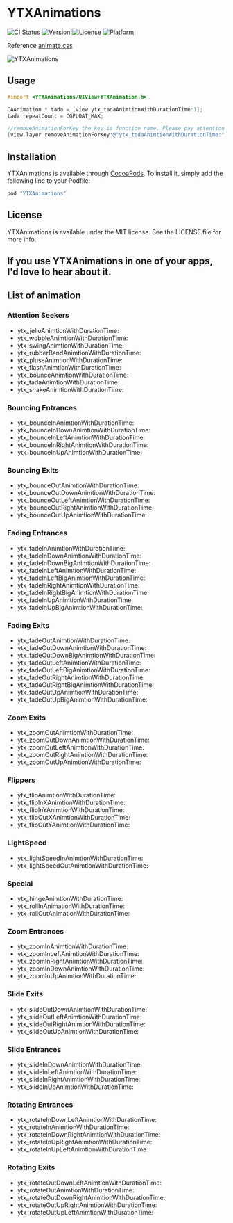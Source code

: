 # YTXAnimations

[![CI Status](http://img.shields.io/travis/baidao/YTXAnimations.svg?style=flat)](https://travis-ci.org/baidao/YTXAnimations)
[![Version](https://img.shields.io/cocoapods/v/YTXAnimations.svg?style=flat)](http://cocoapods.org/pods/YTXAnimations)
[![License](https://img.shields.io/cocoapods/l/YTXAnimations.svg?style=flat)](http://cocoapods.org/pods/YTXAnimations)
[![Platform](https://img.shields.io/cocoapods/p/YTXAnimations.svg?style=flat)](http://cocoapods.org/pods/YTXAnimations)

Reference [animate.css](https://daneden.github.io/animate.css/)

![YTXAnimations](https://github.com/baidao/YTXAnimations/blob/master/YTXAnimations.gif)

## Usage
```objective-c
#import <YTXAnimations/UIView+YTXAnimation.h>

CAAnimation * tada = [view ytx_tadaAnimtionWithDurationTime:1];
tada.repeatCount = CGFLOAT_MAX;
```

```objective-c
//removeAnimationForKey the key is function name. Please pay attention to colon!!! "ytx_tadaAnimtionWithDurationTime:"
[view.layer removeAnimationForKey:@"ytx_tadaAnimtionWithDurationTime:"];
```

## Installation

YTXAnimations is available through [CocoaPods](http://cocoapods.org). To install
it, simply add the following line to your Podfile:

```ruby
pod "YTXAnimations"
```

## License

YTXAnimations is available under the MIT license. See the LICENSE file for more info.

## If you use YTXAnimations in one of your apps, I'd love to hear about it.

## List of animation
### Attention Seekers
- ytx_jelloAnimtionWithDurationTime:
- ytx_wobbleAnimtionWithDurationTime:
- ytx_swingAnimtionWithDurationTime:
- ytx_rubberBandAnimtionWithDurationTime:
- ytx_pluseAnimtionWithDurationTime:
- ytx_flashAnimtionWithDurationTime:
- ytx_bounceAnimtionWithDurationTime:
- ytx_tadaAnimtionWithDurationTime:
- ytx_shakeAnimtionWithDurationTime:

### Bouncing Entrances
- ytx_bounceInAnimtionWithDurationTime:
- ytx_bounceInDownAnimtionWithDurationTime:
- ytx_bounceInLeftAnimtionWithDurationTime:
- ytx_bounceInRightAnimtionWithDurationTime:
- ytx_bounceInUpAnimtionWithDurationTime:

### Bouncing Exits
- ytx_bounceOutAnimtionWithDurationTime:
- ytx_bounceOutDownAnimtionWithDurationTime:
- ytx_bounceOutLeftAnimtionWithDurationTime:
- ytx_bounceOutRightAnimtionWithDurationTime:
- ytx_bounceOutUpAnimtionWithDurationTime:

### Fading Entrances
- ytx_fadeInAnimtionWithDurationTime:
- ytx_fadeInDownAnimtionWithDurationTime:
- ytx_fadeInDownBigAnimtionWithDurationTime:
- ytx_fadeInLeftAnimtionWithDurationTime:
- ytx_fadeInLeftBigAnimtionWithDurationTime:
- ytx_fadeInRightAnimtionWithDurationTime:
- ytx_fadeInRightBigAnimtionWithDurationTime:
- ytx_fadeInUpAnimtionWithDurationTime:
- ytx_fadeInUpBigAnimtionWithDurationTime:

### Fading Exits
- ytx_fadeOutAnimtionWithDurationTime:
- ytx_fadeOutDownAnimtionWithDurationTime:
- ytx_fadeOutDownBigAnimtionWithDurationTime:
- ytx_fadeOutLeftAnimtionWithDurationTime:
- ytx_fadeOutLeftBigAnimtionWithDurationTime:
- ytx_fadeOutRightAnimtionWithDurationTime:
- ytx_fadeOutRightBigAnimtionWithDurationTime:
- ytx_fadeOutUpAnimtionWithDurationTime:
- ytx_fadeOutUpBigAnimtionWithDurationTime:

### Zoom Exits
- ytx_zoomOutAnimtionWithDurationTime:
- ytx_zoomOutDownAnimtionWithDurationTime:
- ytx_zoomOutLeftAnimtionWithDurationTime:
- ytx_zoomOutRightAnimtionWithDurationTime:
- ytx_zoomOutUpAnimtionWithDurationTime:

### Flippers
- ytx_flipAnimtionWithDurationTime:
- ytx_flipInXAnimtionWithDurationTime:
- ytx_flipInYAnimtionWithDurationTime:
- ytx_flipOutXAnimtionWithDurationTime:
- ytx_flipOutYAnimtionWithDurationTime:

### LightSpeed
- ytx_lightSpeedInAnimtionWithDurationTime:
- ytx_lightSpeedOutAnimtionWithDurationTime:

### Special
- ytx_hingeAnimtionWithDurationTime:
- ytx_rollInAnimationWithDurationTime:
- ytx_rollOutAnimationWithDurationTime:

### Zoom Entrances
- ytx_zoomInAnimtionWithDurationTime:
- ytx_zoomInLeftAnimtionWithDurationTime:
- ytx_zoomInRightAnimtionWithDurationTime:
- ytx_zoomInDownAnimtionWithDurationTime:
- ytx_zoomInUpAnimtionWithDurationTime:


### Slide Exits
- ytx_slideOutDownAnimtionWithDurationTime:
- ytx_slideOutLeftAnimtionWithDurationTime:
- ytx_slideOutRightAnimtionWithDurationTime:
- ytx_slideOutUpAnimtionWithDurationTime:

### Slide Entrances
- ytx_slideInDownAnimtionWithDurationTime:
- ytx_slideInLeftAnimtionWithDurationTime:
- ytx_slideInRightAnimtionWithDurationTime:
- ytx_slideInUpAnimtionWithDurationTime:

### Rotating Entrances
- ytx_rotateInDownLeftAnimtionWithDurationTime:
- ytx_rotateInAnimtionWithDurationTime:
- ytx_rotateInDownRightAnimtionWithDurationTime:
- ytx_rotateInUpRightAnimtionWithDurationTime:
- ytx_rotateInUpLeftAnimtionWithDurationTime:

### Rotating Exits
- ytx_rotateOutDownLeftAnimtionWithDurationTime:
- ytx_rotateOutAnimtionWithDurationTime:
- ytx_rotateOutDownRightAnimtionWithDurationTime:
- ytx_rotateOutUpRightAnimtionWithDurationTime:
- ytx_rotateOutUpLeftAnimtionWithDurationTime: